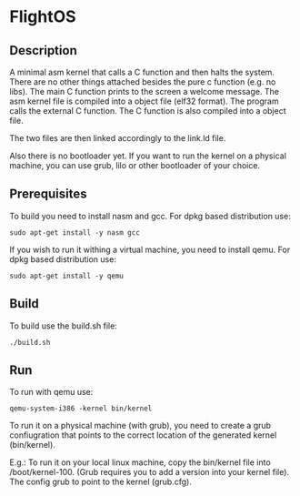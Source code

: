 FlightOS
========

Description
-----------

A minimal asm kernel that calls a C function and then halts the system.
There are no other things attached besides the pure c function (e.g. no libs).
The main C function prints to the screen a welcome message.
The asm kernel file is compiled into a object file (elf32 format). The program calls the external C function.
The C function is also compiled into a object file.

The two files are then linked accordingly to the link.ld file.

Also there is no bootloader yet. If you want to run the kernel on a physical machine, you can use grub, lilo or other bootloader of your choice.

Prerequisites
-------------

To build you need to install nasm and gcc. 
For dpkg based distribution use:
```
sudo apt-get install -y nasm gcc 
```
If you wish to run it withing a virtual machine, you need to install qemu. 
For dpkg based distribution use:
```
sudo apt-get install -y qemu 
```

Build
-----

To build use the build.sh file:
```
./build.sh
```

Run
---

To run with qemu use:
```
qemu-system-i386 -kernel bin/kernel
```

To run it on a physical machine (with grub), you need to create a grub confiugration that points to the correct location of the generated kernel (bin/kernel). 

E.g.: To run it on your local linux machine, copy the bin/kernel file into /boot/kernel-100. (Grub requires you to add a version into your kernel file). The config grub to point to the kernel (grub.cfg).
